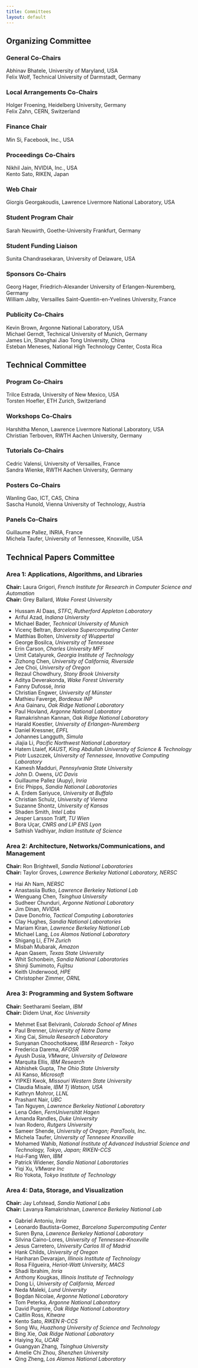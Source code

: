 ```yaml
---
title: Committees
layout: default
---
```



## Organizing Committee

### General Co-Chairs

Abhinav Bhatele, University of Maryland, USA\
Felix Wolf, Technical University of Darmstadt, Germany

### Local Arrangements Co-Chairs

Holger Froening, Heidelberg University, Germany\
Felix Zahn, CERN, Switzerland

### Finance Chair

Min Si, Facebook, Inc., USA

### Proceedings Co-Chairs

Nikhil Jain, NVIDIA, Inc., USA\
Kento Sato, RIKEN, Japan

### Web Chair

Giorgis Georgakoudis, Lawrence Livermore National Laboratory, USA

### Student Program Chair

Sarah Neuwirth, Goethe-University Frankfurt, Germany

### Student Funding Liaison

Sunita Chandrasekaran, University of Delaware, USA

### Sponsors Co-Chairs

Georg Hager, Friedrich-Alexander University of Erlangen-Nuremberg, Germany\
William Jalby, Versailles Saint-Quentin-en-Yvelines University, France

### Publicity Co-Chairs

Kevin Brown, Argonne National Laboratory, USA\
Michael Gerndt, Technical University of Munich, Germany\
James Lin, Shanghai Jiao Tong University, China\
Esteban Meneses, National High Technology Center, Costa Rica

## Technical Committee

### Program Co-Chairs

Trilce Estrada, University of New Mexico, USA\
Torsten Hoefler, ETH Zurich, Switzerland

### Workshops Co-Chairs

Harshitha Menon, Lawrence Livermore National Laboratory, USA\
Christian Terboven, RWTH Aachen University, Germany

### Tutorials Co-Chairs

Cedric Valensi, University of Versailles, France\
Sandra Wienke, RWTH Aachen University, Germany

### Posters Co-Chairs

Wanling Gao, ICT, CAS, China\
Sascha Hunold, Vienna University of Technology, Austria

### Panels Co-Chairs

Guillaume Pallez, INRIA, France\
Michela Taufer, University of Tennessee, Knoxville, USA

## Technical Papers Committee
### Area 1: Applications, Algorithms, and Libraries
**Chair:** Laura Grigori, *French Institute for Research in Computer Science and Automation*\
**Chair:** Grey Ballard, *Wake Forest University*
* Hussam Al Daas, *STFC, Rutherford Appleton Laboratory*
* Ariful Azad, *Indiana University*
* Michael Bader, *Technical University of Munich*
* Vicenç Beltran, *Barcelona Supercomputing Center*
* Matthias Bolten, *University of Wuppertal*
* George Bosilca, *University of Tennessee*
* Erin Carson, *Charles University MFF*
* Umit Catalyurek, *Georgia Institute of Technology*
* Zizhong Chen, *University of California, Riverside*
* Jee Choi, *University of Oregon*
* Rezaul Chowdhury, *Stony Brook University*
* Aditya Deverakonda, *Wake Forest University*
* Fanny Dufossé, *Inria*
* Christian Engwer, *University of Münster*
* Mathieu Faverge, *Bordeaux INP*
* Ana Gainaru, *Oak Ridge National Laboratory*
* Paul Hovland, *Argonne National Laboratory*
* Ramakrishnan Kannan, *Oak Ridge National Laboratory*
* Harald Koestler, *University of Erlangen-Nuremberg*
* Daniel Kressner, *EPFL*
* Johannes Langguth, *Simula*
* Jiajia Li, *Pacific Northwest National Laboratory*
* Hatem Ltaief, *KAUST, King Abdullah University of Science & Technology*
* Piotr Luszczek, *University of Tennessee, Innovative Computing Laboratory*
* Kamesh Madduri, *Pennsylvania State University*
* John D. Owens, *UC Davis*
* Guillaume Pallez (Aupy), *Inria*
* Eric Phipps, *Sandia National Laboratories*
* A. Erdem Sariyuce, *University at Buffalo*
* Christian Schulz, *University of Vienna*
* Suzanne Shontz, *University of Kansas*
* Shaden Smith, *Intel Labs*
* Jesper Larsson Träff, *TU Wien*
* Bora Uçar, *CNRS and LIP ENS Lyon*
* Sathish Vadhiyar, *Indian Institute of Science*


### Area 2: Architecture, Networks/Communications, and Management
**Chair:** Ron Brightwell, *Sandia National Laboratories*\
**Chair:** Taylor Groves, *Lawrence Berkeley National Laboratory, NERSC*
* Hai Ah Nam, *NERSC*
* Anastasiia Butko, *Lawrence Berkeley National Lab*
* Wenguang Chen, *Tsinghua University*
* Sudheer Chunduri, *Argonne National Laboratory*
* Jim Dinan, *NVIDIA*
* Dave Donofrio, *Tactical Computing Laboratories*
* Clay Hughes, *Sandia National Laboratories*
* Mariam Kiran, *Lawrence Berkeley National Lab*
* Michael Lang, *Los Alamos National Laboratory*
* Shigang Li, *ETH Zurich*
* Misbah Mubarak, *Amazon*
* Apan Qasem, *Texas State University*
* Whit Schonbein, *Sandia National Laboratories*
* Shinji Sumimoto, *Fujitsu*
* Keith Underwood, *HPE*
* Christopher Zimmer, *ORNL*


### Area 3: Programming and System Software
**Chair:** Seetharami Seelam, *IBM*\
**Chair:** Didem Unat, *Koc University*
* Mehmet Esat Belviranlı, *Colorado School of Mines*
* Paul Brenner, *University of Notre Dame*
* Xing Cai, *Simula Research Laboratory*
* Sunyanan Choochotkaew, *IBM Research - Tokyo*
* Frederica Darema, *AFOSR*
* Ayush Dusia, *VMware, University of Delaware*
* Marquita Ellis, *IBM Research*
* Abhishek Gupta, *The Ohio State University*
* Ali Kanso, *Microsoft*
* YIPKEI Kwok, *Missouri Western State University*
* Claudia Misale, *IBM Tj Watson, USA*
* Kathryn Mohror, *LLNL*
* Prashant Nair, *UBC*
* Tan Nguyen, *Lawrence Berkeley National Laboratory*
* Lena Oden, *FernUniversität Hagen*
* Amanda Randles, *Duke University*
* Ivan Rodero, *Rutgers University*
* Sameer Shende, *University of Oregon; ParaTools, Inc.*
* Michela Taufer, *University of Tennesee Knoxville*
* Mohamed Wahib, *National Institute of Advanced Industrial Science and Technology, Tokyo, Japan; RIKEN-CCS*
* Hui-Fang Wen, *IBM*
* Patrick Widener, *Sandia National Laboratories*
* Yiqi Xu, *VMware Inc*
* Rio Yokota, *Tokyo Institute of Technology*

### Area 4: Data, Storage, and Visualization
**Chair:** Jay Lofstead, *Sandia National Labs*\
**Chair:** Lavanya Ramakrishnan, *Lawrence Berkeley National Lab*
* Gabriel Antoniu, *Inria*
* Leonardo Bautista-Gomez, *Barcelona Supercomputing Center*
* Suren Byna, *Lawrence Berkeley National Laboratory*
* Silvina Caino-Lores, *University of Tennessee-Knoxville*
* Jesus Carretero, *University Carlos III of Madrid*
* Hank Childs, *University of Oregon*
* Hariharan Devarajan, *Illinois Institute of Technology*
* Rosa Filgueira, *Heriot-Watt University, MACS*
* Shadi Ibrahim, *Inria*
* Anthony Kougkas, *Illinois Institute of Technology*
* Dong Li, *University of California, Merced*
* Neda Maleki, *Lund University*
* Bogdan Nicolae, *Argonne National Laboratory*
* Tom Peterka, *Argonne National Laboratory*
* David Pugmire, *Oak Ridge National Laboratory*
* Caitlin Ross, *Kitware*
* Kento Sato, *RIKEN R-CCS*
* Song Wu, *Huazhong University of Science and Technology*
* Bing Xie, *Oak Ridge National Laboratory*
* Haiying Xu, *UCAR*
* Guangyan Zhang, *Tsinghua University*
* Amelie Chi Zhou, *Shenzhen University*
* Qing Zheng, *Los Alamos National Laboratory*
